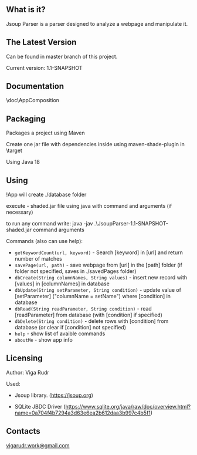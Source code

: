 What is it?
-----------
Jsoup Parser is a parser designed to analyze a webpage and manipulate it.

The Latest Version
------------------
Can be found in master branch of this project.

Current version: 1.1-SNAPSHOT

Documentation
-------------
\doc\AppComposition

Packaging
---------
Packages a project using Maven

Create one jar file with dependencies inside using maven-shade-plugin in \target

Using Java 18

Using
--------
!App will create ./database folder

execute - shaded.jar file using java with command and arguments (if necessary)

to run any command write: java -jav .\JsoupParser-1.1-SNAPSHOT-shaded.jar command arguments

Commands (also can use help):
- `getKeywordCount(url, keyword)` - Search [keyword] in [url] and return 
number of matches
- `savePage(url, path)` - save webpage from [url] in the [path] folder 
(if folder not specified, saves in ./savedPages folder)
- `dbCreate(String columnNames, String values)` - insert new record with [values] in 
[columnNames] in database
- `dbUpdate(String setParameter, String condition)` - update value of [setParameter] 
("columnName = setName") where [condition] in database
- `dbRead(String readParameter, String condition)` - read [readParameter] from database 
(with [condition] if specified)
- `dbDelete(String condition)` - delete rows with [condition] from database 
(or clear if [condition] not specified)
- `help` - show list of avaible commands
- `aboutMe` - show app info

Licensing
---------
Author: Viga Rudr

Used:
- Jsoup library. (https://jsoup.org) 

- SQLite JBDC Driver (https://www.sqlite.org/java/raw/doc/overview.html?name=0a704f4b7294a3d63e6ea2b612daa3b997c4b5f1)

Contacts
--------
vigarudr.work@gmail.com

